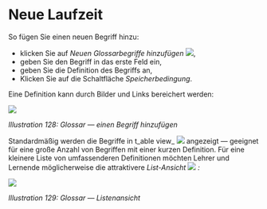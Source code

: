 # Neue Laufzeit

So fügen Sie einen neuen Begriff hinzu:

* klicken Sie auf _Neuen Glossarbegriffe hinzufügen_ ![](../../.gitbook/assets/graphics234.png),
* geben Sie den Begriff in das erste Feld ein,
* geben Sie die Definition des Begriffs an,
* Klicken Sie auf die Schaltfläche _Speicherbedingung_.

Eine Definition kann durch Bilder und Links bereichert werden:

![](../../.gitbook/assets/graphics236.png)

_Illustration 128: Glossar — einen Begriff hinzufügen_

Standardmäßig werden die Begriffe in t_able view_ ![](../../.gitbook/assets/graphics235.png) angezeigt — geeignet für eine große Anzahl von Begriffen mit einer kurzen Definition. Für eine kleinere Liste von umfassenderen Definitionen möchten Lehrer und Lernende möglicherweise die attraktivere _List-Ansicht_ ![](../../.gitbook/assets/graphics238.png) _:_

![](../../.gitbook/assets/graphics237.png)

_Illustration 129: Glossar — Listenansicht_

